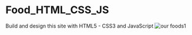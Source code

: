 # Food_HTML_CSS_JS

Build and design this site with HTML5 - CSS3 and JavaScript
![our foods1](https://github.com/JohnnyLouisTech/Food_HTML_CSS_JS_Selections/assets/29494723/47033f22-4788-46d8-910a-e53f15e81079)

